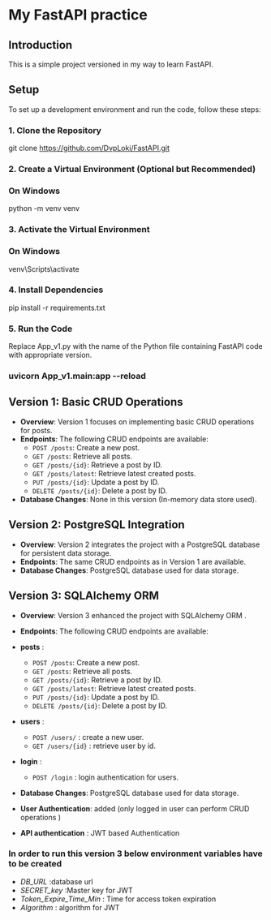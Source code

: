 # My FastAPI practice 

## Introduction
This is a simple project versioned in my way to learn FastAPI.



## Setup
To set up a development environment and run the code, follow these steps:

### 1. Clone the Repository
git clone https://github.com/DvpLoki/FastAPI.git

### 2. Create a Virtual Environment (Optional but Recommended)
### On Windows
python -m venv venv

### 3. Activate the Virtual Environment
### On Windows
venv\Scripts\activate

### 4. Install Dependencies
pip install -r requirements.txt

### 5. Run the Code
 Replace App_v1.py with the name of the Python file containing  FastAPI code with appropriate version.
### uvicorn App_v1.main:app --reload




## Version 1: Basic CRUD Operations
- **Overview**: Version 1 focuses on implementing basic CRUD operations for posts.
- **Endpoints**: The following CRUD endpoints are available:
  - `POST /posts`: Create a new post.
  - `GET /posts`: Retrieve all posts.
  - `GET /posts/{id}`: Retrieve a post by ID.
   - `GET /posts/latest`: Retrieve latest created posts.
  - `PUT /posts/{id}`: Update a post by ID.
  - `DELETE /posts/{id}`: Delete a post by ID.
- **Database Changes**: None in this version (In-memory data store used).


## Version 2: PostgreSQL Integration
- **Overview**: Version 2 integrates the project with a PostgreSQL database for persistent data storage.
- **Endpoints**: The same CRUD endpoints as in Version 1 are available.
- **Database Changes**: PostgreSQL database used for data storage.


## Version 3: SQLAlchemy ORM 
- **Overview**: Version 3  enhanced the project with SQLAlchemy ORM .
- **Endpoints**: The following CRUD endpoints are available:
- **posts** :
  - `POST /posts`: Create a new post.
  - `GET /posts`: Retrieve all posts.
  - `GET /posts/{id}`: Retrieve a post by ID.
   - `GET /posts/latest`: Retrieve latest created posts.
  - `PUT /posts/{id}`: Update a post by ID.
  - `DELETE /posts/{id}`: Delete a post by ID.
- **users** :
  - `POST /users/` : create a new user.
  - `GET /users/{id}` : retrieve user by id.
- **login** : 
  - `POST /login` : login authentication for users.

- **Database Changes**: PostgreSQL database used for data storage.
- **User Authentication**: added (only logged in user can perform CRUD operations )
- **API authentication** : JWT based Authentication

### In order to run this version 3 below environment variables have to be created
- *DB_URL* :database url
- *SECRET_key* :Master key for JWT
- *Token_Expire_Time_Min* : Time for access token expiration
- *Algorithm* : algorithm for JWT
